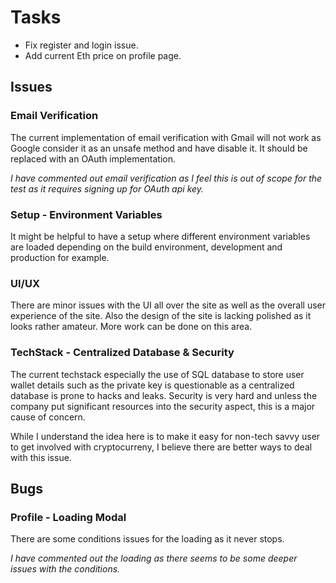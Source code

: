 # Tasks
- Fix register and login issue.
- Add current Eth price on profile page.

## Issues

### Email Verification

The current implementation of email verification with Gmail will not work as Google consider it as an unsafe method and have disable it.
It should be replaced with an OAuth implementation.

*I have commented out email verification as I feel this is out of scope for the test as it requires signing up for OAuth api key.*

### Setup - Environment Variables

It might be helpful to have a setup where different environment variables are loaded
depending on the build environment, development and production for example.

### UI/UX

There are minor issues with the UI all over the site as well as the overall user experience of the site. Also the design of the site is lacking polished as it looks rather amateur.
More work can be done on this area.

### TechStack - Centralized Database & Security
The current techstack especially the use of SQL database to store user wallet details such as the private key is questionable as
a centralized database is prone to hacks and leaks. Security is very hard and unless the company put significant resources into the security aspect, this is a major cause of concern.

While I understand the idea here is to make it easy for non-tech savvy user to get involved with cryptocurreny, I believe there are
better ways to deal with this issue.

## Bugs

### Profile - Loading Modal 

There are some conditions issues for the loading as it never stops.

*I have commented out the loading as there seems to be some deeper issues with the conditions.*


